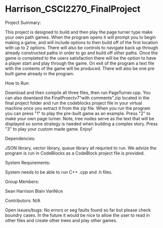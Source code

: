 # Harrison_CSCI2270_FinalProject
Project	Summary:

  This project is designed to build and then play the page turner type make your own path games.  When the program opens it will   prompt you to begin making a game, and will include options to then build off of the first location with up to 2 options.       There will also be controls to navigate back up through already constructed paths in order to go and build off other paths.     Once the game is completed to the users satisfaction there will be the option to have a player start and play through the       game.  On exit of the program a text file with the contents of the game will be produced.  There will also be one pre built     game already in the program.

How	to	Run:

  Download and then compile all three files, then run PageTurner.cpp. You can also downlaod the FinalProectv7"with comments".zip located in the final project folder and run the codeblocks project file in your virtual machine once you extract it from the zip file. When you run the program you can press "1" to play the pre-built game as an example. Press "2" to make your own page turner. Note, tree nodes serve as the text that will be displayed so some strategy is needed when building a complex story. Press "3" to play your custom made game. Enjoy!

Dependencies:

  JSON library, vector library, queue library all requried to run. We advize the program is run in CodeBlocks as a CodeBlock project file is provided.

System	Requirements:

  System needs to be able to run C++ .cpp and .h files. 

Group	Members:

  Sean Harrison
  Blain VanNice

Contributors:
N/A

Open	issues/bugs:
No errors or seg faults found so far but please check boundry cases. In the future it would be nice to allow the user to read in other files and create other trees and play other games.
